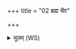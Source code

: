 +++
title = "02 ब्रह्म चैव"

+++
<details><summary>मूलम् (WS)</summary>

ब्रह्म चैव लोकं चावरुन्द्धे  
ब्राह्मणवर्चसी भवति य एवं वेद ॥ २ ॥
</details>